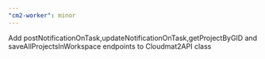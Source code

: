 ```yaml
---
"cm2-worker": minor
---
```


Add postNotificationOnTask,updateNotificationOnTask,getProjectByGID and saveAllProjectsInWorkspace endpoints to Cloudmat2API class
